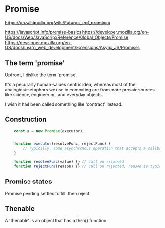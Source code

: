 Promise
=======

https://en.wikipedia.org/wiki/Futures_and_promises


https://javascript.info/promise-basics
https://developer.mozilla.org/en-US/docs/Web/JavaScript/Reference/Global_Objects/Promise
https://developer.mozilla.org/en-US/docs/Learn_web_development/Extensions/Async_JS/Promises


The term 'promise'
------------------

Upfront, I dislike the term 'promise'.

It's a peculiarly human-values centric idea, whereas most of the analogies/metaphors we use in computing are from more prosaic sources like science, engineering, and everyday objects.

I wish it had been called something like 'contract' instead.



Construction
------------

```javascript
	const p = new Promise(executor);


	function executor(resolveFunc, rejectFunc) {
		// Typically, some asynchronous operation that accepts a callback.
	}

	function resolveFunc(value) {} // call on resolved
	function rejectFunc(reason) {} // call on rejected, reason is typically an Error
```





Promise states
--------------

Promise
	pending
	settled
		fulfill
			.then
		reject



Thenable
--------

A 'thenable' is an object that has a then() function.
